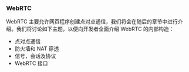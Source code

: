 ### WebRTC
WebRTC 主要允许网页程序创建点对点通信，我们将会在随后的章节中进行介绍。我们将讨论如下主题，以便向开发者全面介绍 WebRTC 的内部构造：
- 点对点通信
- 防火墙和 NAT 穿透
- 信号，会话及协议
- WebRTC 接口